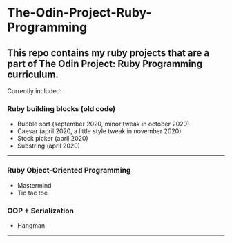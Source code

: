 # The-Odin-Project-Ruby-Programming
This repo contains my ruby projects that are a part of The Odin Project: Ruby Programming curriculum.
---
Currently included:
### Ruby building blocks (old code)
- Bubble sort (september 2020, minor tweak in october 2020)
- Caesar (april 2020, a little style tweak in november 2020)
- Stock picker (april 2020)
- Substring (april 2020)
---
### Ruby Object-Oriented Programming
- Mastermind
- Tic tac toe
### OOP + Serialization
- Hangman
---
